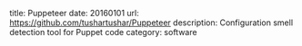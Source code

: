 title: Puppeteer
date: 20160101
url: https://github.com/tushartushar/Puppeteer
description: Configuration smell detection tool for Puppet code
category: software
